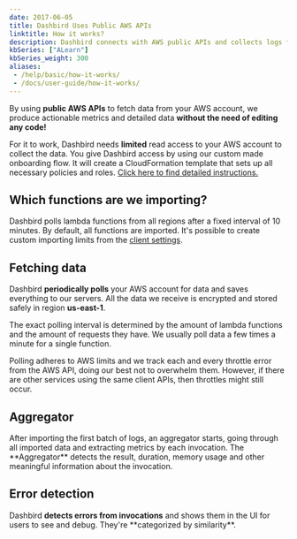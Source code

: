 ```yaml
---
date: 2017-06-05
title: Dashbird Uses Public AWS APIs
linktitle: How it works?
description: Dashbird connects with AWS public APIs and collects logs from CloudWatch. We turn these logs into actionable metrics that can be used for monitoring serverless functions. 
kbSeries: ["ALearn"]
kbSeries_weight: 300
aliases:
 - /help/basic/how-it-works/
 - /docs/user-guide/how-it-works/
---
```


By using **public AWS APIs** to fetch data from your AWS account, we produce actionable metrics and detailed data **without the need of editing any code!**

For it to work, Dashbird needs **limited** read access to your AWS account to collect the data. You give Dashbird access by using our custom made onboarding flow. It will create a CloudFormation template that sets up all necessary policies and roles. [Click here to find detailed instructions.](/docs/get-started/quick-start/)
<h2>
  <span class="h2 underlined bold">Which functions are we importing?</span>
</h2>

Dashbird polls lambda functions from all regions after a fixed interval of 10 minutes. By default, all functions are imported. It's possible to create custom importing limits from the [client settings](https://app.dashbird.io/client).

<h2>
  <span class="h2 underlined bold">Fetching data</span>
</h2>

Dashbird **periodically polls** your AWS account for data and saves everything to our servers. All the data we receive is encrypted and stored safely in region <b>us-east-1</b>.

The exact polling interval is determined by the amount of lambda functions and the amount of requests they have. We usually poll data a few times a minute for a single function.

Polling adheres to AWS limits and we track each and every throttle error from the AWS API, doing our best not to overwhelm them. However, if there are other services using the same client APIs, then throttles might still occur.

<h2>
  <span class="h2 underlined bold">Aggregator</span>
</h2>
After importing the first batch of logs, an aggregator starts, going through all imported data and extracting metrics by each invocation. The **Aggregator** detects the result, duration, memory usage and other meaningful information about the invocation.

<h2>
  <span class="h2 underlined bold">Error detection</span>
</h2>
Dashbird <b>detects errors from invocations</b> and shows them in the UI for users to see and debug. They're **categorized by similarity**.

